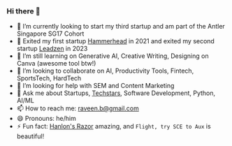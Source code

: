 ### Hi there 👋

<!--
**raveenb/raveenb** is a ✨ _special_ ✨ repository because its `README.md` (this file) appears on your GitHub profile.

Here are some ideas to get you started:
-->
- 🔭 I’m currently looking to start my third startup and am part of the Antler Singapore SG17 Cohort
- 💸 Exited my first startup [Hammerhead](https://www.hammerhead.io) in 2021 and exited my second startup [Leadzen](https://app.leadzen.ai) in 2023
- 🌱 I’m still learning on Generative AI, Creative Writing, Designing on Canva (awesome tool btw!)
- 👯 I’m looking to collaborate on AI, Productivity Tools, Fintech, SportsTech, HardTech
- 🤔 I’m looking for help with SEM and Content Marketing
- 💬 Ask me about Startups, [Techstars](https://www.techstars.com/), Software Development, Python, AI/ML
- 📫 How to reach me: raveen.b@gmail.com
- 😄 Pronouns: he/him
- ⚡ Fun fact: [Hanlon's Razor](https://en.wikipedia.org/wiki/Hanlon%27s_razor) amazing, and `Flight, try SCE to Aux` is beautiful!
